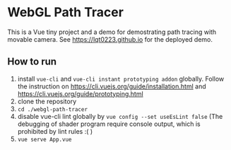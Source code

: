 # WebGL Path Tracer

This is a Vue tiny project and a demo for demostrating path tracing with movable camera.
See https://lqt0223.github.io for the deployed demo.

## How to run

1. install `vue-cli` and `vue-cli instant prototyping addon` globally. Follow the instruction on https://cli.vuejs.org/guide/installation.html and https://cli.vuejs.org/guide/prototyping.html
2. clone the repository
3. `cd ./webgl-path-tracer`
4. disable vue-cli lint globally by `vue config --set useEsLint false` (The debugging of shader program require console output, which is prohibited by lint rules :( )
5. `vue serve App.vue`
